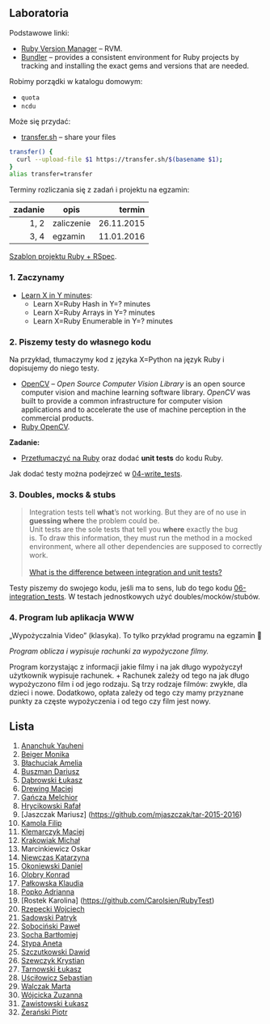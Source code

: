 ## Laboratoria

Podstawowe linki:

* [Ruby Version Manager](http://rvm.io/) – RVM.
* [Bundler](http://bundler.io/) – provides a consistent environment
  for Ruby projects by tracking and installing the exact gems and
  versions that are needed.

Robimy porządki w katalogu domowym:

* `quota`
* `ncdu`

Może się przydać:

* [transfer.sh](https://transfer.sh/) –
  share your files

```sh
transfer() {
  curl --upload-file $1 https://transfer.sh/$(basename $1);
}
alias transfer=transfer
```

Terminy rozliczania się z zadań i projektu na egzamin:

| zadanie | opis       | termin     |
|--------:|----------- |-----------:|
| 1, 2    | zaliczenie | 26.11.2015 |
| 3, 4    | egzamin    | 11.01.2016 |

[Szablon projektu Ruby + RSpec](https://github.com/egzamin/solutions-tar).


### 1. Zaczynamy

* [Learn X in Y minutes](http://learnxinyminutes.com/docs/ruby/):
  * Learn X=Ruby Hash in Y=? minutes
  * Learn X=Ruby Arrays in Y=? minutes
  * Learn X=Ruby Enumerable in Y=? minutes


### 2. Piszemy testy do własnego kodu

Na przykład, tłumaczymy kod z języka X=Python na język Ruby
i dopisujemy do niego testy.

* [OpenCV](http://opencv.org/) – *Open Source Computer Vision Library*
  is an open source computer vision and machine learning software
  library. *OpenCV* was built to provide a common infrastructure for
  computer vision applications and to accelerate the use of machine
  perception in the commercial products.
* [Ruby OpenCV](https://github.com/ruby-opencv/ruby-opencv).

**Zadanie:**

* [Przetłumaczyć na Ruby](labs/01-opencv) oraz dodać **unit tests**
  do kodu Ruby.

Jak dodać testy można podejrzeć
w [04-write_tests](https://github.com/egzamin/tar/tree/master/labs/04-write_tests).


### 3. Doubles, mocks & stubs

> Integration tests tell **what**’s not working. But they are of no use in<br>
> **guessing where** the problem could be.<br>
> Unit tests are the sole tests that tell you **where** exactly the bug<br>
> is. To draw this information, they must run the method in a mocked<br>
> environment, where all other dependencies are supposed to correctly work.<br>
> <br>
> [What is the difference between integration and unit tests?](http://stackoverflow.com/questions/10752/what-is-the-difference-between-integration-and-unit-tests)

Testy piszemy do swojego kodu, jeśli ma to sens, lub do tego kodu 
[06-integration_tests](https://github.com/egzamin/tar/tree/master/labs/06-integration_tests).
W testach jednostkowych użyć doubles/mocków/stubów.


### 4. Program lub aplikacja WWW

„Wypożyczalnia Video” (klasyka). To tylko przykład programu na egzamin :sparkling_heart:

*Program oblicza i wypisuje rachunki za wypożyczone filmy.*

Program korzystając z informacji jakie filmy i na jak długo
wypożyczył użytkownik wypisuje rachunek. +
Rachunek zależy od tego na jak długo wypożyczono film
i od jego rodzaju. Są trzy rodzaje filmów: zwykłe, dla dzieci
i nowe. Dodatkowo, opłata zależy od tego czy mamy przyznane
punkty za częste wypożyczenia i od tego czy film jest nowy.


## Lista

1. [Ananchuk Yauheni](https://github.com/Zhenya1096/testowanieRuby)
1. [Beiger Monika](https://github.com/mbeiger/Ruby)
1. [Błachuciak Amelia](https://github.com/erathiel/tar-2015)
1. [Buszman Dariusz](https://github.com/dbuszman/tar-2015)
1. [Dąbrowski Łukasz](https://github.com/ldabrowski/rspec-template)
1. [Drewing Maciej](https://github.com/Niedwiediew/Ruby)
1. [Gańcza Melchior](https://github.com/Melgan/ruby)
1. [Hrycikowski Rafał](https://github.com/kreteda/Ruby)
1. [Jaszczak Mariusz] (https://github.com/mjaszczak/tar-2015-2016)
1. [Kamola Filip](https://github.com/fkamola/Ruby)
1. [Klemarczyk Maciej](https://github.com/mklemarczyk/test-15-ruby/wiki)
1. [Krakowiak Michał](https://github.com/mkrakowiak/rspec-template)
1. Marcinkiewicz Oskar
1. [Niewczas Katarzyna](https://github.com/kniewczas/ruby)
1. [Okoniewski Daniel](https://github.com/okoniewskid/Ruby)
1. [Olobry Konrad](https://github.com/Kombi92/Ruby1)
1. [Pałkowska Klaudia](https://github.com/kpalkowska/Ruby)
1. [Popko Adrianna](https://github.com/AdriannaPopko/Ruby)
1. [Rostek Karolina] (https://github.com/Carolsien/RubyTest)
1. [Rzepecki Wojciech](https://github.com/wojtasss/testowanie-ruby-lab)
1. [Sadowski Patryk](https://github.com/psadowski/ruby_testy)
1. [Sobociński Paweł](https://github.com/Redellex/testowanie_ruby)
1. [Socha Bartłomiej](https://github.com/bsocha/Ruby)
1. [Stypa Aneta](https://github.com/aneta-7/Ruby)
1. [Szczutkowski Dawid](https://github.com/dszczutkowski/Ruby)
1. [Szewczyk Krystian](https://github.com/kszewczyk1/Testowanie-Ruby)
1. [Tarnowski Łukasz](https://github.com/ltarnowski1/Ruby)
1. [Uściłowicz Sebastian](https://github.com/suscilowicz/Ruby)
1. [Walczak Marta](https://github.com/mawala/solutions-tar)
1. [Wójcicka Zuzanna](https://github.com/zwojcicka/ruby)
1. [Zawistowski Łukasz](https://github.com/lzawistowski/Testowanie-aplikacji-Ruby)
1. [Żerański Piotr](https://github.com/pzeranski/ruby)
